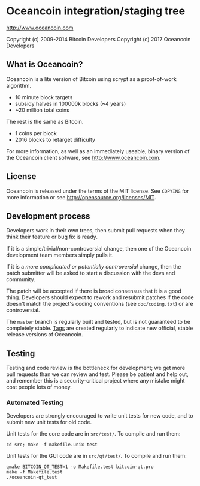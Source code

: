 Oceancoin integration/staging tree
================================

http://www.oceancoin.com

Copyright (c) 2009-2014 Bitcoin Developers
Copyright (c) 2017 Oceancoin Developers

What is Oceancoin?
----------------

Oceancoin is a lite version of Bitcoin using scrypt as a proof-of-work algorithm.
 - 10 minute block targets
 - subsidy halves in 100000k blocks (~4 years)
 - ~20 million total coins

The rest is the same as Bitcoin.
 - 1 coins per block
 - 2016 blocks to retarget difficulty

For more information, as well as an immediately useable, binary version of
the Oceancoin client sofware, see http://www.oceancoin.com.

License
-------

Oceancoin is released under the terms of the MIT license. See `COPYING` for more
information or see http://opensource.org/licenses/MIT.

Development process
-------------------

Developers work in their own trees, then submit pull requests when they think
their feature or bug fix is ready.

If it is a simple/trivial/non-controversial change, then one of the Oceancoin
development team members simply pulls it.

If it is a *more complicated or potentially controversial* change, then the patch
submitter will be asked to start a discussion with the devs and community.

The patch will be accepted if there is broad consensus that it is a good thing.
Developers should expect to rework and resubmit patches if the code doesn't
match the project's coding conventions (see `doc/coding.txt`) or are
controversial.

The `master` branch is regularly built and tested, but is not guaranteed to be
completely stable. [Tags](https://github.com/oceancoin-project/oceancoin/tags) are created
regularly to indicate new official, stable release versions of Oceancoin.

Testing
-------

Testing and code review is the bottleneck for development; we get more pull
requests than we can review and test. Please be patient and help out, and
remember this is a security-critical project where any mistake might cost people
lots of money.

### Automated Testing

Developers are strongly encouraged to write unit tests for new code, and to
submit new unit tests for old code.

Unit tests for the core code are in `src/test/`. To compile and run them:

    cd src; make -f makefile.unix test

Unit tests for the GUI code are in `src/qt/test/`. To compile and run them:

    qmake BITCOIN_QT_TEST=1 -o Makefile.test bitcoin-qt.pro
    make -f Makefile.test
    ./oceancoin-qt_test

